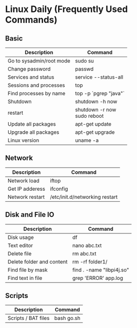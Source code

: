 # Linux Daily (Frequently Used Commands)

## Basic
| Description | Command |
--------------| ---------
| Go to sysadmin/root mode	| sudo su
| Change password	| passwd
| Services and status	| service --status-all
| Sessions and processes	| top 
| Find processes by name	| top -p \`pgrep "java"\`
| Shutdown	| shutdown -h now
| restart	| shutdown -r now<br>sudo reboot
| Update all packages |	apt-get update
| Upgrade all packages	| apt-get upgrade   
| Linux version	| uname -a

## Network
| Description | Command
--------------| ---------
| Network load	| iftop
| Get IP adderess	| ifconfig
| Network restart	| /etc/init.d/networking restart

## Disk and File IO
| Description | Command
--------------| ---------
| Disk usage	| df
| Text editor	| nano abc.txt
| Delete file |	rm abc.txt
| Delete folder and content	| rm -rf folder1/
| Find file by mask	| find . -name "libpi4j.so"
| Find text in file	 | grep 'ERROR' app.log
	
## Scripts
| Description | Command
--------------| ---------
| Scripts / BAT files | bash go.sh
